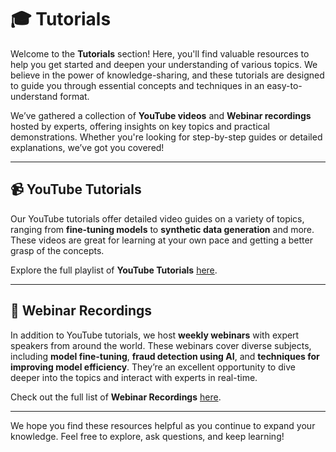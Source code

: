 # 🎓 Tutorials

Welcome to the **Tutorials** section! Here, you'll find valuable resources to help you get started and deepen your understanding of various topics. We believe in the power of knowledge-sharing, and these tutorials are designed to guide you through essential concepts and techniques in an easy-to-understand format.

We’ve gathered a collection of **YouTube videos** and **Webinar recordings** hosted by experts, offering insights on key topics and practical demonstrations. Whether you're looking for step-by-step guides or detailed explanations, we’ve got you covered!

---

## 📹 YouTube Tutorials

Our YouTube tutorials offer detailed video guides on a variety of topics, ranging from **fine-tuning models** to **synthetic data generation** and more. These videos are great for learning at your own pace and getting a better grasp of the concepts.

Explore the full playlist of **YouTube Tutorials** [here](https://github.com/ubiai-incorporated/LLM/tree/main/Tutorials/Youtube).

---

## 🎥 Webinar Recordings

In addition to YouTube tutorials, we host **weekly webinars** with expert speakers from around the world. These webinars cover diverse subjects, including **model fine-tuning**, **fraud detection using AI**, and **techniques for improving model efficiency**. They’re an excellent opportunity to dive deeper into the topics and interact with experts in real-time.

Check out the full list of **Webinar Recordings** [here](https://github.com/ubiai-incorporated/LLM/tree/main/Tutorials/Webinars).

---

We hope you find these resources helpful as you continue to expand your knowledge. Feel free to explore, ask questions, and keep learning!
